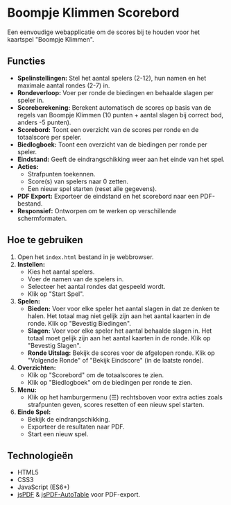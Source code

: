 # Boompje Klimmen Scorebord

Een eenvoudige webapplicatie om de scores bij te houden voor het kaartspel "Boompje Klimmen".

## Functies

*   **Spelinstellingen:** Stel het aantal spelers (2-12), hun namen en het maximale aantal rondes (2-7) in.
*   **Rondeverloop:** Voer per ronde de biedingen en behaalde slagen per speler in.
*   **Scoreberekening:** Berekent automatisch de scores op basis van de regels van Boompje Klimmen (10 punten + aantal slagen bij correct bod, anders -5 punten).
*   **Scorebord:** Toont een overzicht van de scores per ronde en de totaalscore per speler.
*   **Biedlogboek:** Toont een overzicht van de biedingen per ronde per speler.
*   **Eindstand:** Geeft de eindrangschikking weer aan het einde van het spel.
*   **Acties:**
    *   Strafpunten toekennen.
    *   Score(s) van spelers naar 0 zetten.
    *   Een nieuw spel starten (reset alle gegevens).
*   **PDF Export:** Exporteer de eindstand en het scorebord naar een PDF-bestand.
*   **Responsief:** Ontworpen om te werken op verschillende schermformaten.

## Hoe te gebruiken

1.  Open het `index.html` bestand in je webbrowser.
2.  **Instellen:**
    *   Kies het aantal spelers.
    *   Voer de namen van de spelers in.
    *   Selecteer het aantal rondes dat gespeeld wordt.
    *   Klik op "Start Spel".
3.  **Spelen:**
    *   **Bieden:** Voer voor elke speler het aantal slagen in dat ze denken te halen. Het totaal mag niet gelijk zijn aan het aantal kaarten in de ronde. Klik op "Bevestig Biedingen".
    *   **Slagen:** Voer voor elke speler het aantal behaalde slagen in. Het totaal moet gelijk zijn aan het aantal kaarten in de ronde. Klik op "Bevestig Slagen".
    *   **Ronde Uitslag:** Bekijk de scores voor de afgelopen ronde. Klik op "Volgende Ronde" of "Bekijk Eindscore" (in de laatste ronde).
4.  **Overzichten:**
    *   Klik op "Scorebord" om de totaalscores te zien.
    *   Klik op "Biedlogboek" om de biedingen per ronde te zien.
5.  **Menu:**
    *   Klik op het hamburgermenu (☰) rechtsboven voor extra acties zoals strafpunten geven, scores resetten of een nieuw spel starten.
6.  **Einde Spel:**
    *   Bekijk de eindrangschikking.
    *   Exporteer de resultaten naar PDF.
    *   Start een nieuw spel.

## Technologieën

*   HTML5
*   CSS3
*   JavaScript (ES6+)
*   [jsPDF](https://github.com/parallax/jsPDF) & [jsPDF-AutoTable](https://github.com/simonbengtsson/jsPDF-AutoTable) voor PDF-export.
